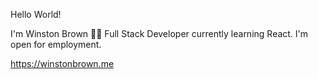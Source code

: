 Hello World!

I'm Winston Brown 👋🏽
Full Stack Developer currently learning React.
I'm open for employment.

https://winstonbrown.me
